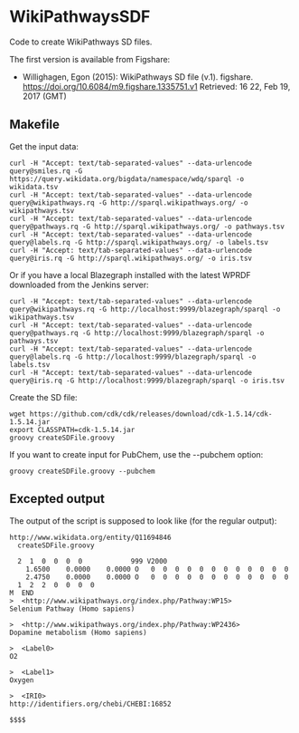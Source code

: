 # WikiPathwaysSDF
Code to create WikiPathways SD files.

The first version is available from Figshare:

* Willighagen, Egon (2015): WikiPathways SD file (v.1). figshare. https://doi.org/10.6084/m9.figshare.1335751.v1 Retrieved: 16 22, Feb 19, 2017 (GMT)

## Makefile

Get the input data:

    curl -H "Accept: text/tab-separated-values" --data-urlencode query@smiles.rq -G https://query.wikidata.org/bigdata/namespace/wdq/sparql -o wikidata.tsv
    curl -H "Accept: text/tab-separated-values" --data-urlencode query@wikipathways.rq -G http://sparql.wikipathways.org/ -o wikipathways.tsv
    curl -H "Accept: text/tab-separated-values" --data-urlencode query@pathways.rq -G http://sparql.wikipathways.org/ -o pathways.tsv
    curl -H "Accept: text/tab-separated-values" --data-urlencode query@labels.rq -G http://sparql.wikipathways.org/ -o labels.tsv
    curl -H "Accept: text/tab-separated-values" --data-urlencode query@iris.rq -G http://sparql.wikipathways.org/ -o iris.tsv

Or if you have a local Blazegraph installed with the latest WPRDF downloaded
from the Jenkins server:

    curl -H "Accept: text/tab-separated-values" --data-urlencode query@wikipathways.rq -G http://localhost:9999/blazegraph/sparql -o wikipathways.tsv
    curl -H "Accept: text/tab-separated-values" --data-urlencode query@pathways.rq -G http://localhost:9999/blazegraph/sparql -o pathways.tsv
    curl -H "Accept: text/tab-separated-values" --data-urlencode query@labels.rq -G http://localhost:9999/blazegraph/sparql -o labels.tsv
    curl -H "Accept: text/tab-separated-values" --data-urlencode query@iris.rq -G http://localhost:9999/blazegraph/sparql -o iris.tsv

Create the SD file:

    wget https://github.com/cdk/cdk/releases/download/cdk-1.5.14/cdk-1.5.14.jar
    export CLASSPATH=cdk-1.5.14.jar
    groovy createSDFile.groovy

If you want to create input for PubChem, use the --pubchem option:

    groovy createSDFile.groovy --pubchem

## Excepted output

The output of the script is supposed to look like (for the regular output):

    http://www.wikidata.org/entity/Q11694846
      createSDFile.groovy
    
      2  1  0  0  0  0            999 V2000
        1.6500    0.0000    0.0000 O   0  0  0  0  0  0  0  0  0  0  0  0
        2.4750    0.0000    0.0000 O   0  0  0  0  0  0  0  0  0  0  0  0
      1  2  2  0  0  0  0
    M  END
    >  <http://www.wikipathways.org/index.php/Pathway:WP15>
    Selenium Pathway (Homo sapiens)
    
    >  <http://www.wikipathways.org/index.php/Pathway:WP2436>
    Dopamine metabolism (Homo sapiens)
    
    >  <Label0>
    O2
    
    >  <Label1>
    Oxygen
    
    >  <IRI0>
    http://identifiers.org/chebi/CHEBI:16852
    
    $$$$
 
